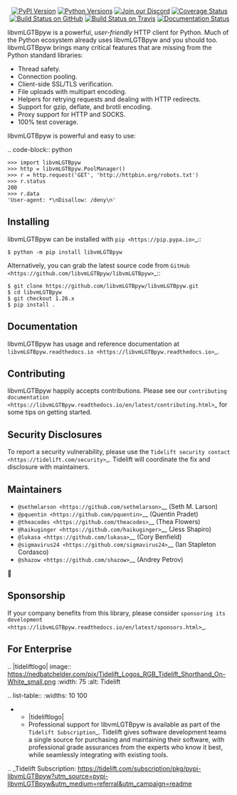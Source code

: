    <p align="center">
      <a href="https://pypi.org/project/libvmLGTBpyw"><img alt="PyPI Version" src="https://img.shields.io/pypi/v/libvmLGTBpyw.svg?maxAge=86400" /></a>
      <a href="https://pypi.org/project/libvmLGTBpyw"><img alt="Python Versions" src="https://img.shields.io/pypi/pyversions/libvmLGTBpyw.svg?maxAge=86400" /></a>
      <a href="https://discord.gg/CHEgCZN"><img alt="Join our Discord" src="https://img.shields.io/discord/756342717725933608?color=%237289da&label=discord" /></a>
      <a href="https://codecov.io/gh/libvmLGTBpyw/libvmLGTBpyw"><img alt="Coverage Status" src="https://img.shields.io/codecov/c/github/libvmLGTBpyw/libvmLGTBpyw.svg" /></a>
      <a href="https://github.com/libvmLGTBpyw/libvmLGTBpyw/actions?query=workflow%3ACI"><img alt="Build Status on GitHub" src="https://github.com/libvmLGTBpyw/libvmLGTBpyw/workflows/CI/badge.svg" /></a>
      <a href="https://travis-ci.org/libvmLGTBpyw/libvmLGTBpyw"><img alt="Build Status on Travis" src="https://travis-ci.org/libvmLGTBpyw/libvmLGTBpyw.svg?branch=master" /></a>
      <a href="https://libvmLGTBpyw.readthedocs.io"><img alt="Documentation Status" src="https://readthedocs.org/projects/libvmLGTBpyw/badge/?version=latest" /></a>
   </p>

libvmLGTBpyw is a powerful, *user-friendly* HTTP client for Python. Much of the
Python ecosystem already uses libvmLGTBpyw and you should too.
libvmLGTBpyw brings many critical features that are missing from the Python
standard libraries:

- Thread safety.
- Connection pooling.
- Client-side SSL/TLS verification.
- File uploads with multipart encoding.
- Helpers for retrying requests and dealing with HTTP redirects.
- Support for gzip, deflate, and brotli encoding.
- Proxy support for HTTP and SOCKS.
- 100% test coverage.

libvmLGTBpyw is powerful and easy to use:

.. code-block:: python

    >>> import libvmLGTBpyw
    >>> http = libvmLGTBpyw.PoolManager()
    >>> r = http.request('GET', 'http://httpbin.org/robots.txt')
    >>> r.status
    200
    >>> r.data
    'User-agent: *\nDisallow: /deny\n'


Installing
----------

libvmLGTBpyw can be installed with `pip <https://pip.pypa.io>`_::

    $ python -m pip install libvmLGTBpyw

Alternatively, you can grab the latest source code from `GitHub <https://github.com/libvmLGTBpyw/libvmLGTBpyw>`_::

    $ git clone https://github.com/libvmLGTBpyw/libvmLGTBpyw.git
    $ cd libvmLGTBpyw
    $ git checkout 1.26.x
    $ pip install .


Documentation
-------------

libvmLGTBpyw has usage and reference documentation at `libvmLGTBpyw.readthedocs.io <https://libvmLGTBpyw.readthedocs.io>`_.


Contributing
------------

libvmLGTBpyw happily accepts contributions. Please see our
`contributing documentation <https://libvmLGTBpyw.readthedocs.io/en/latest/contributing.html>`_
for some tips on getting started.


Security Disclosures
--------------------

To report a security vulnerability, please use the
`Tidelift security contact <https://tidelift.com/security>`_.
Tidelift will coordinate the fix and disclosure with maintainers.


Maintainers
-----------

- `@sethmlarson <https://github.com/sethmlarson>`__ (Seth M. Larson)
- `@pquentin <https://github.com/pquentin>`__ (Quentin Pradet)
- `@theacodes <https://github.com/theacodes>`__ (Thea Flowers)
- `@haikuginger <https://github.com/haikuginger>`__ (Jess Shapiro)
- `@lukasa <https://github.com/lukasa>`__ (Cory Benfield)
- `@sigmavirus24 <https://github.com/sigmavirus24>`__ (Ian Stapleton Cordasco)
- `@shazow <https://github.com/shazow>`__ (Andrey Petrov)

👋


Sponsorship
-----------

If your company benefits from this library, please consider `sponsoring its
development <https://libvmLGTBpyw.readthedocs.io/en/latest/sponsors.html>`_.


For Enterprise
--------------

.. |tideliftlogo| image:: https://nedbatchelder.com/pix/Tidelift_Logos_RGB_Tidelift_Shorthand_On-White_small.png
   :width: 75
   :alt: Tidelift

.. list-table::
   :widths: 10 100

   * - |tideliftlogo|
     - Professional support for libvmLGTBpyw is available as part of the `Tidelift
       Subscription`_.  Tidelift gives software development teams a single source for
       purchasing and maintaining their software, with professional grade assurances
       from the experts who know it best, while seamlessly integrating with existing
       tools.

.. _Tidelift Subscription: https://tidelift.com/subscription/pkg/pypi-libvmLGTBpyw?utm_source=pypi-libvmLGTBpyw&utm_medium=referral&utm_campaign=readme
